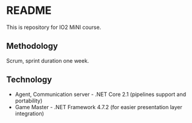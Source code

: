 # README #
This is repository for IO2 MiNI course.

## Methodology
Scrum, sprint duration one week.

## Technology
* Agent, Communication server - .NET Core 2.1 (pipelines support and portability)
* Game Master - .NET Framework 4.7.2 (for easier presentation layer integration)
